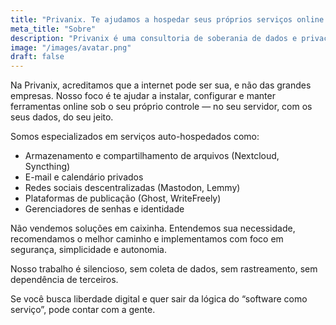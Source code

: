 ```yaml
---
title: "Privanix. Te ajudamos a hospedar seus próprios serviços online."
meta_title: "Sobre"
description: "Privanix é uma consultoria de soberania de dados e privacidade online."
image: "/images/avatar.png"
draft: false
---
```


Na Privanix, acreditamos que a internet pode ser sua, e não das grandes empresas. Nosso foco é te ajudar a instalar, configurar e manter ferramentas online sob o seu próprio controle — no seu servidor, com os seus dados, do seu jeito.

Somos especializados em serviços auto-hospedados como:

- Armazenamento e compartilhamento de arquivos (Nextcloud, Syncthing)
- E-mail e calendário privados
- Redes sociais descentralizadas (Mastodon, Lemmy)
- Plataformas de publicação (Ghost, WriteFreely)
- Gerenciadores de senhas e identidade

Não vendemos soluções em caixinha. Entendemos sua necessidade, recomendamos o melhor caminho e implementamos com foco em segurança, simplicidade e autonomia.

Nosso trabalho é silencioso, sem coleta de dados, sem rastreamento, sem dependência de terceiros.

Se você busca liberdade digital e quer sair da lógica do “software como serviço”, pode contar com a gente.
